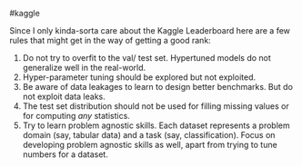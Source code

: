 #kaggle

Since I only kinda-sorta care about the Kaggle Leaderboard here are a few rules that might get in the way of getting a good rank:

1. Do not try to overfit to the val/ test set. Hypertuned models do not generalize well in the real-world.
2. Hyper-parameter tuning should be explored but not exploited.
3. Be aware of data leakages to learn to design better benchmarks. But do not exploit data leaks.
4. The test set distribution should not be used for filling missing values or for computing _any_ statistics.
5. Try to learn problem agnostic skills. Each dataset represents a problem domain (say, tabular data) and a task (say, classification). Focus on developing problem agnostic skills as well, apart from trying to tune numbers for a dataset.
